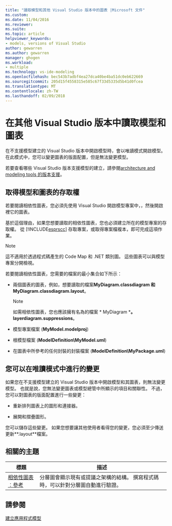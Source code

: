 ```yaml
---
title: "讀取模型和其他 Visual Studio 版本中的圖表 |Microsoft 文件"
ms.custom: 
ms.date: 11/04/2016
ms.reviewer: 
ms.suite: 
ms.topic: article
helpviewer_keywords:
- models, versions of Visual Studio
author: gewarren
ms.author: gewarren
manager: ghogen
ms.workload:
- multiple
ms.technology: vs-ide-modeling
ms.openlocfilehash: bec543b7adbf4ea27dca40be4ba51dc0eb622669
ms.sourcegitcommit: 205d15f4558315e585c67f33d5335d5b41d0fcea
ms.translationtype: MT
ms.contentlocale: zh-TW
ms.lasthandoff: 02/09/2018
---
```

# <a name="read-models-and-diagrams-in-other-visual-studio-editions"></a>在其他 Visual Studio 版本中讀取模型和圖表
在不支援模型建立的 Visual Studio 版本中開啟模型時，會以唯讀模式開啟模型。 在此模式中，您可以變更圖表的版面配置，但是無法變更模型。  
  
 若要查看哪些 Visual Studio 版本支援模型的建立，請參閱[architecture and modeling tools 的版本支援](../modeling/what-s-new-for-design-in-visual-studio.md#VersionSupport)。  
  
## <a name="obtaining-access-to-a-model-and-diagrams"></a>取得模型和圖表的存取權  
 若要閱讀相依性圖表，您必須先使用 Visual Studio 開啟模型專案中，，然後開啟 裡它的圖表。  
  
 基於這個理由，如果您想要讀取的相依性圖表，您也必須建立所在的模型專案的存取權。 從 [!INCLUDE[esprscc](../code-quality/includes/esprscc_md.md)] 存取專案，或取得專案檔複本，即可完成這項作業。  
  
> [!NOTE]
>  這不適用於透過程式碼產生的 Code Map 和 .NET 類別圖。 這些圖表可以與模型專案分開檢視。  
  
 若要閱讀相依性圖表，您需要的檔案的最小集合如下所示：  
  
-   兩個圖表的圖表，例如，想要讀取的檔案**MyDiagram.classdiagram 和 MyDiagram.classdiagram.layout**。  
  
    > [!NOTE]
    >  如需相依性圖表，您也應該擁有名為的檔案 * MyDiagram ***。 layerdiagram.suppressions**。  
  
-   模型專案檔案 (**MyModel.modelproj**)  
  
-   根模型檔案 (**ModelDefinition\MyModel.uml**)  
  
-   在圖表中所參考的任何封裝的封裝檔案 (**ModelDefinition\MyPackage.uml**)  
  
## <a name="changes-that-you-can-make-in-read-only-mode"></a>您可以在唯讀模式中進行的變更  
 如果您在不支援模型建立的 Visual Studio 版本中開啟模型和其圖表，則無法變更模型。 也就是說，您無法變更圖表或模型總管中所顯示的項目和關聯性。 不過，您可以對圖表的版面配置進行一些變更：  
  
-   重新排列圖表上的圖形和連接器。  
  
-   展開和摺疊圖形。  
  
 您可以儲存這些變更。 如果您想要讓其他使用者看得您的變更，您必須至少傳送更新**.layout**檔案。  
  
##  <a name="RelatedTopics"></a>相關的主題  
  
|標題|描述|  
|-----------|-----------------|  
|[相依性圖表︰參考](../modeling/layer-diagrams-reference.md)|分層圖會顯示現有或提議之架構的結構。 撰寫程式碼時，可以針對分層圖自動進行驗證。|  
  
## <a name="see-also"></a>請參閱  
 [建立應用程式模型](../modeling/create-models-for-your-app.md)